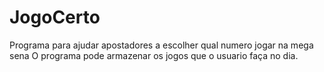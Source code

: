 # JogoCerto
Programa para ajudar apostadores a escolher qual numero jogar na mega sena
O programa pode armazenar os jogos que o usuario faça no dia. 
